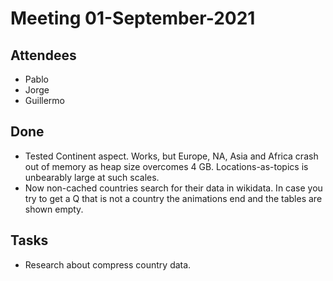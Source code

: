 # Meeting 01-September-2021

## Attendees 

- Pablo
- Jorge
- Guillermo

## Done
- Tested Continent aspect. Works, but Europe, NA, Asia and Africa crash out of memory as heap size overcomes 4 GB. Locations-as-topics is unbearably large at such scales.
- Now non-cached countries search for their data in wikidata. In case you try to get a Q that is not a country the animations end and the tables are shown empty.

## Tasks
- Research about compress country data.
